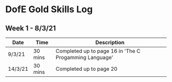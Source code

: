 # DofE Gold Skills Log

## Week 1 - 8/3/21
| Date | Time | Description |
|------|------|-------------|
|9/3/21|30 mins|Completed up to page 16 in 'The C Progamming Language'|
|14/3/21|30 mins|Completed up to page 20|

